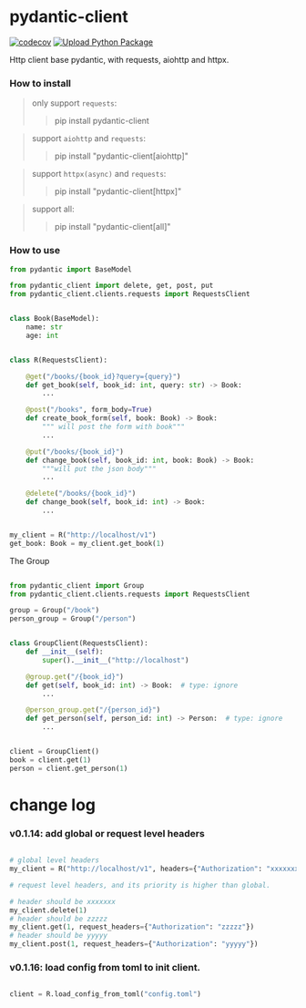 # pydantic-client

[![codecov](https://codecov.io/gh/ponytailer/pydantic-client/branch/main/graph/badge.svg?token=CZX5V1YP22)](https://codecov.io/gh/ponytailer/pydantic-client) [![Upload Python Package](https://github.com/ponytailer/pydantic-client/actions/workflows/python-publish.yml/badge.svg)](https://github.com/ponytailer/pydantic-client/actions/workflows/python-publish.yml)

Http client base pydantic, with requests, aiohttp and httpx.

### How to install

> only support `requests`:
>> pip install pydantic-client

> support `aiohttp` and `requests`:
>> pip install "pydantic-client[aiohttp]"

> support `httpx(async)` and `requests`:
>> pip install "pydantic-client[httpx]"

> support all:
>> pip install "pydantic-client[all]"

### How to use

```python
from pydantic import BaseModel

from pydantic_client import delete, get, post, put
from pydantic_client.clients.requests import RequestsClient


class Book(BaseModel):
    name: str
    age: int


class R(RequestsClient):

    @get("/books/{book_id}?query={query}")
    def get_book(self, book_id: int, query: str) -> Book:
        ...

    @post("/books", form_body=True)
    def create_book_form(self, book: Book) -> Book:
        """ will post the form with book"""
        ...

    @put("/books/{book_id}")
    def change_book(self, book_id: int, book: Book) -> Book:
        """will put the json body"""
        ...

    @delete("/books/{book_id}")
    def change_book(self, book_id: int) -> Book:
        ...


my_client = R("http://localhost/v1")
get_book: Book = my_client.get_book(1)
```

The Group

```python

from pydantic_client import Group
from pydantic_client.clients.requests import RequestsClient

group = Group("/book")
person_group = Group("/person")


class GroupClient(RequestsClient):
    def __init__(self):
        super().__init__("http://localhost")

    @group.get("/{book_id}")
    def get(self, book_id: int) -> Book:  # type: ignore
        ...

    @person_group.get("/{person_id}")
    def get_person(self, person_id: int) -> Person:  # type: ignore
        ...


client = GroupClient()
book = client.get(1)
person = client.get_person(1)


```

# change log

### v0.1.14: add global or request level headers

```python

# global level headers
my_client = R("http://localhost/v1", headers={"Authorization": "xxxxxxx"})

# request level headers, and its priority is higher than global. 

# header should be xxxxxxx
my_client.delete(1)
# header should be zzzzz
my_client.get(1, request_headers={"Authorization": "zzzzz"})
# header should be yyyyy
my_client.post(1, request_headers={"Authorization": "yyyyy"})
```

### v0.1.16: load config from toml to init client. 

```python

client = R.load_config_from_toml("config.toml")


```